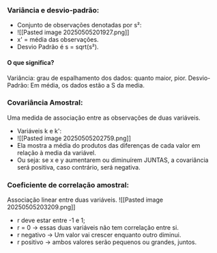### Variância e desvio-padrão:
- Conjunto de observações denotadas por s²:
- ![[Pasted image 20250505201927.png]]
- x' = média das observações.
- Desvio Padrão é s = sqrt(s²).
#### O que significa?
Variância: grau de espalhamento dos dados: quanto maior, pior.
Desvio-Padrão: Em média, os dados estão a S da media.

### Covariância Amostral:
Uma medida de associação entre as observações de duas variáveis. 
- Variáveis k e k': 
- ![[Pasted image 20250505202759.png]]
- Ela mostra a média do produtos das diferenças de cada valor em relação à media da variável.
- Ou seja: se x e y aumentarem ou diminuírem JUNTAS, a covariância será positiva, caso contrário, será negativa.

### Coeficiente de correlação amostral:
Associação linear entre duas variáveis. 
![[Pasted image 20250505203209.png]]
- r deve estar entre -1 e 1;
- r = 0 -> essas duas variáveis não tem correlação entre si.
- r negativo -> Um valor vai crescer enquanto outro diminui.
- r positivo -> ambos valores serão pequenos ou grandes, juntos.